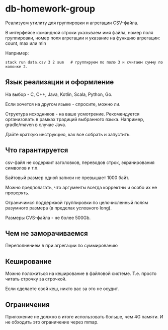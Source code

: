 # db-homework-group

Реализуем утилиту для группировки и агрегации CSV-файла.

В интерфейсе командной строки указываем имя файла, номер поля группировки, номер поля агрегации
и указание на функцию агрегации: count, max или min

Например: 

```
stack run data.csv 3 2 sum   # группируем по полю 3 и считаем сумму по колонке 2.
```

## Язык реализации и оформление

На выбор - C, C++, Java, Kotlin, Scala, Python, Go.

Если хочется на другом языке - спросите, можно ли.

Структура исходников - на ваше усмотрение.
Рекомендуется организовать в рамках традиций выбранного языка.
Например, gradle/maven в случае Java.

Дайте краткую инструкцию, как все собрать и запустить.

## Что гарантируется

csv-файл не содержит заголовков, переводов строк, экранирования символов и т.п.

Байтовый размер одной записи не превышает 1000 байт. 

Можно предполагать, что аргументы всегда корректны и особо их не проверять.

Ограничимся поддержкой группировки по целочисленный полям разумного размера (в пределах условного long).

Размеры CVS-файла - не более 500Gb.


## Чем не заморачиваемся

Переполнением в при агрегации по суммированию


## Кеширование

Можно положиться на кеширование в файловой системе. Т.е. просто читать строчку за строчкой. 

Если сделаете свой кеш, никто вас за это не осудит.

##  Ограничения

Приложение не должно в итоге использовать больше, чем 4G памяти. И не обходить это ограничение через mmap.

